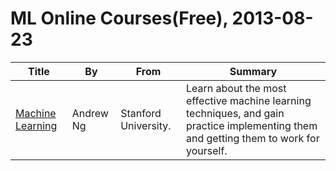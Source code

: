 # ML Online Courses(Free), 2013-08-23

Title | By | From | Summary
------|----|------|---
[Machine Learning](https://www.coursera.org/course/ml) | Andrew Ng | Stanford University. | Learn about the most effective machine learning techniques, and gain practice implementing them and getting them to work for yourself.
